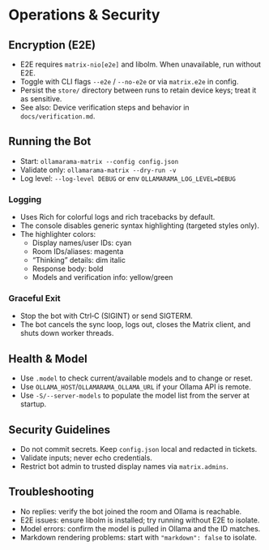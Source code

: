 # Operations & Security

## Encryption (E2E)

- E2E requires `matrix-nio[e2e]` and libolm. When unavailable, run without E2E.
- Toggle with CLI flags `--e2e` / `--no-e2e` or via `matrix.e2e` in config.
- Persist the `store/` directory between runs to retain device keys; treat it as sensitive.
- See also: Device verification steps and behavior in `docs/verification.md`.

## Running the Bot

- Start: `ollamarama-matrix --config config.json`
- Validate only: `ollamarama-matrix --dry-run -v`
- Log level: `--log-level DEBUG` or env `OLLAMARAMA_LOG_LEVEL=DEBUG`

### Logging

- Uses Rich for colorful logs and rich tracebacks by default.
- The console disables generic syntax highlighting (targeted styles only).
- The highlighter colors:
  - Display names/user IDs: cyan
  - Room IDs/aliases: magenta
  - “Thinking” details: dim italic
  - Response body: bold
  - Models and verification info: yellow/green

### Graceful Exit

- Stop the bot with Ctrl‑C (SIGINT) or send SIGTERM.
- The bot cancels the sync loop, logs out, closes the Matrix client, and shuts down worker threads.

## Health & Model

- Use `.model` to check current/available models and to change or reset.
- Use `OLLAMA_HOST`/`OLLAMARAMA_OLLAMA_URL` if your Ollama API is remote.
- Use `-S/--server-models` to populate the model list from the server at startup.

## Security Guidelines

- Do not commit secrets. Keep `config.json` local and redacted in tickets.
- Validate inputs; never echo credentials.
- Restrict bot admin to trusted display names via `matrix.admins`.

## Troubleshooting

- No replies: verify the bot joined the room and Ollama is reachable.
- E2E issues: ensure libolm is installed; try running without E2E to isolate.
- Model errors: confirm the model is pulled in Ollama and the ID matches.
- Markdown rendering problems: start with `"markdown": false` to isolate.
